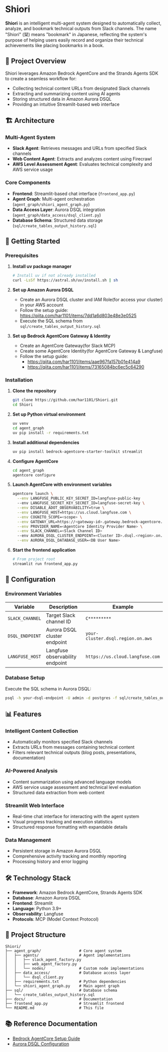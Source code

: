 # Shiori

**Shiori** is an intelligent multi-agent system designed to automatically collect, analyze, and bookmark technical outputs from Slack channels. The name "Shiori" (栞) means "bookmark" in Japanese, reflecting the system's purpose of helping users easily record and organize their technical achievements like placing bookmarks in a book.

## 🔖 Project Overview

Shiori leverages Amazon Bedrock AgentCore and the Strands Agents SDK to create a seamless workflow for:
- Collecting technical content URLs from designated Slack channels
- Extracting and summarizing content using AI agents
- Storing structured data in Amazon Aurora DSQL
- Providing an intuitive Streamlit-based web interface

## 🏗️ Architecture

### Multi-Agent System
- **Slack Agent**: Retrieves messages and URLs from specified Slack channels
- **Web Content Agent**: Extracts and analyzes content using Firecrawl
- **AWS Level Assessment Agent**: Evaluates technical complexity and AWS service usage

### Core Components
- **Frontend**: Streamlit-based chat interface (`frontend_app.py`)
- **Agent Graph**: Multi-agent orchestration (`agent_graph/shiori_agent_graph.py`)
- **Data Access Layer**: Aurora DSQL integration (`agent_graph/data_access/dsql_client.py`)
- **Database Schema**: Structured data storage (`sql/create_tables_output_history.sql`)

## 🚀 Getting Started

### Prerequisites

1. **Install uv package manager**
   ```bash
   # Install uv if not already installed
   curl -LsSf https://astral.sh/uv/install.sh | sh
   ```

2. **Set up Amazon Aurora DSQL**
   - Create an Aurora DSQL cluster and IAM Role(for access your cluster) in your AWS account
   - Follow the setup guide: https://qiita.com/har1101/items/7dd1a6d803e48e3e0525
   - Execute the SQL schema from `sql/create_tables_output_history.sql`

3. **Set up Bedrock AgentCore Gateway & Identity**
   - Create an AgentCore Gateway(for Slack MCP)
   - Create some AgentCore Identity(for AgentCore Gateway & Langfuse)
   - Follow the setup guide: 
     - https://qiita.com/har1101/items/aae967fa157b01e414a9
     - https://qiita.com/har1101/items/73165084bc6ec5c64290

### Installation

1. **Clone the repository**
   ```bash
   git clone https://github.com/har1101/Shiori.git
   cd Shiori
   ```

2. **Set up Python virtual environment**
   ```bash
   uv venv
   cd agent_graph
   uv pip install -r requirements.txt
   ```

3. **Install additional dependencies**
   ```bash
   uv pip install bedrock-agentcore-starter-toolkit streamlit
   ```

4. **Configure AgentCore**
   ```bash
   cd agent_graph
   agentcore configure
   ```

5. **Launch AgentCore with environment variables**
   ```bash
   agentcore launch \
     --env LANGFUSE_PUBLIC_KEY_SECRET_ID=langfuse-public-key
     --env LANGFUSE_SECRET_KEY_SECRET_ID=langfuse-secret-key \
     --env DISABLE_ADOT_OBSERVABILITY=true \
     --env LANGFUSE_HOST=https://us.cloud.langfuse.com \
     --env COGNITO_SCOPE=<scope> \
     --env GATEWAY_URL=https://<gateway-id>.gateway.bedrock-agentcore.<region>.amazonaws.com/mcp \
     --env PROVIDER_NAME=<AgentCore Identity Provider Name> \
     --env SLACK_CHANNEL=<Slack Channel ID>
     --env AURORA_DSQL_CLUSTER_ENDPOINT=<Cluster ID>.dsql.<region>.on.aws \
     --env AURORA_DSQL_DATABASE_USER=<DB User Name>
   ```

6. **Start the frontend application**
   ```bash
   # From project root
   streamlit run frontend_app.py
   ```

## 🔧 Configuration

### Environment Variables

| Variable | Description | Example |
|----------|-------------|---------|
| `SLACK_CHANNEL` | Target Slack channel ID | `C*********` |
| `DSQL_ENDPOINT` | Aurora DSQL cluster endpoint | `your-cluster.dsql.region.on.aws` |
| `LANGFUSE_HOST` | Langfuse observability endpoint | `https://us.cloud.langfuse.com` |

### Database Setup

Execute the SQL schema in Aurora DSQL:
```bash
psql -h your-dsql-endpoint -U admin -d postgres -f sql/create_tables_output_history.sql
```

## 📊 Features

### Intelligent Content Collection
- Automatically monitors specified Slack channels
- Extracts URLs from messages containing technical content
- Filters relevant technical outputs (blog posts, presentations, documentation)

### AI-Powered Analysis
- Content summarization using advanced language models
- AWS service usage assessment and technical level evaluation
- Structured data extraction from web content

### Streamlit Web Interface
- Real-time chat interface for interacting with the agent system
- Visual progress tracking and execution statistics
- Structured response formatting with expandable details

### Data Management
- Persistent storage in Amazon Aurora DSQL
- Comprehensive activity tracking and monthly reporting
- Processing history and error logging

## 🛠️ Technology Stack

- **Framework**: Amazon Bedrock AgentCore, Strands Agents SDK
- **Database**: Amazon Aurora DSQL
- **Frontend**: Streamlit
- **Language**: Python 3.9+
- **Observability**: Langfuse
- **Protocols**: MCP (Model Context Protocol)

## 📁 Project Structure

```
Shiori/
├── agent_graph/                 # Core agent system
│   ├── agents/                  # Agent implementations
│   │   ├── slack_agent_factory.py
│   │   ├── web_agent_factory.py
│   │   └── nodes/               # Custom node implementations
│   ├── data_access/             # Database access layer
│   │   └── dsql_client.py
│   ├── requirements.txt         # Python dependencies
│   └── shiori_agent_graph.py    # Main agent graph
├── sql/                         # Database schema
│   └── create_tables_output_history.sql
├── docs/                        # Documentation
├── frontend_app.py              # Streamlit frontend
└── README.md                    # This file
```

## 📚 Reference Documentation

- [Bedrock AgentCore Setup Guide](https://qiita.com/har1101/items/aae967fa157b01e414a9)
- [Aurora DSQL Configuration](https://qiita.com/har1101/items/7dd1a6d803e48e3e0525)
